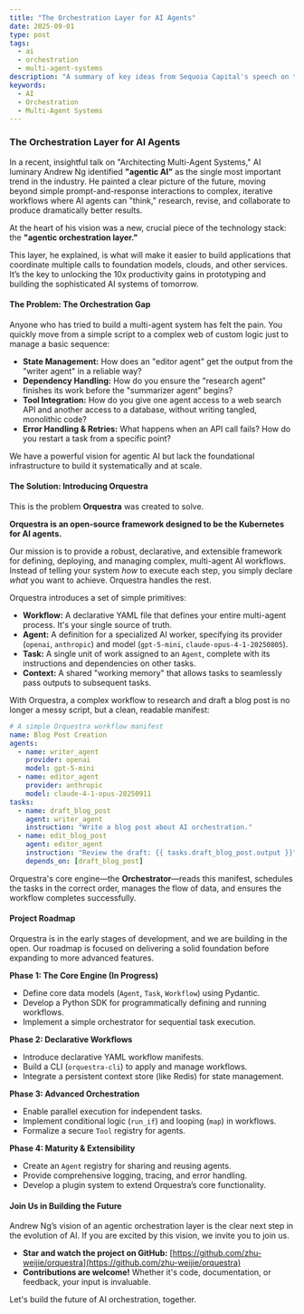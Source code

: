 ```yaml
---
title: "The Orchestration Layer for AI Agents"
date: 2025-09-01
type: post
tags:
  - ai
  - orchestration
  - multi-agent-systems
description: "A summary of key ideas from Sequoia Capital's speech on the AI revolution and an open-source project that brings these concepts to life."
keywords:
  - AI
  - Orchestration
  - Multi-Agent Systems
---
```


### The Orchestration Layer for AI Agents

In a recent, insightful talk on "Architecting Multi-Agent Systems," AI luminary Andrew Ng identified **"agentic AI"** as the single most important trend in the industry. He painted a clear picture of the future, moving beyond simple prompt-and-response interactions to complex, iterative workflows where AI agents can "think," research, revise, and collaborate to produce dramatically better results.

At the heart of his vision was a new, crucial piece of the technology stack: the **"agentic orchestration layer."**

This layer, he explained, is what will make it easier to build applications that coordinate multiple calls to foundation models, clouds, and other services. It’s the key to unlocking the 10x productivity gains in prototyping and building the sophisticated AI systems of tomorrow.

#### The Problem: The Orchestration Gap

Anyone who has tried to build a multi-agent system has felt the pain. You quickly move from a simple script to a complex web of custom logic just to manage a basic sequence:

*   **State Management:** How does an "editor agent" get the output from the "writer agent" in a reliable way?
*   **Dependency Handling:** How do you ensure the "research agent" finishes its work before the "summarizer agent" begins?
*   **Tool Integration:** How do you give one agent access to a web search API and another access to a database, without writing tangled, monolithic code?
*   **Error Handling & Retries:** What happens when an API call fails? How do you restart a task from a specific point?

We have a powerful vision for agentic AI but lack the foundational infrastructure to build it systematically and at scale.

#### The Solution: Introducing Orquestra

This is the problem **Orquestra** was created to solve.

**Orquestra is an open-source framework designed to be the Kubernetes for AI agents.**

Our mission is to provide a robust, declarative, and extensible framework for defining, deploying, and managing complex, multi-agent AI workflows. Instead of telling your system *how* to execute each step, you simply declare *what* you want to achieve. Orquestra handles the rest.

Orquestra introduces a set of simple primitives:

*   **Workflow:** A declarative YAML file that defines your entire multi-agent process. It's your single source of truth.
*   **Agent:** A definition for a specialized AI worker, specifying its provider (`openai`, `anthropic`) and model (`gpt-5-mini`, `claude-opus-4-1-20250805`).
*   **Task:** A single unit of work assigned to an `Agent`, complete with its instructions and dependencies on other tasks.
*   **Context:** A shared "working memory" that allows tasks to seamlessly pass outputs to subsequent tasks.

With Orquestra, a complex workflow to research and draft a blog post is no longer a messy script, but a clean, readable manifest:

```yaml
# A simple Orquestra workflow manifest
name: Blog Post Creation
agents:
  - name: writer_agent
    provider: openai
    model: gpt-5-mini
  - name: editor_agent
    provider: anthropic
    model: claude-4-1-opus-20250911
tasks:
  - name: draft_blog_post
    agent: writer_agent
    instruction: "Write a blog post about AI orchestration."
  - name: edit_blog_post
    agent: editor_agent
    instruction: "Review the draft: {{ tasks.draft_blog_post.output }}"
    depends_on: [draft_blog_post]
```

Orquestra's core engine—the **Orchestrator**—reads this manifest, schedules the tasks in the correct order, manages the flow of data, and ensures the workflow completes successfully.

#### Project Roadmap

Orquestra is in the early stages of development, and we are building in the open. Our roadmap is focused on delivering a solid foundation before expanding to more advanced features.

**Phase 1: The Core Engine (In Progress)**
*   Define core data models (`Agent`, `Task`, `Workflow`) using Pydantic.
*   Develop a Python SDK for programmatically defining and running workflows.
*   Implement a simple orchestrator for sequential task execution.

**Phase 2: Declarative Workflows**
*   Introduce declarative YAML workflow manifests.
*   Build a CLI (`orquestra-cli`) to apply and manage workflows.
*   Integrate a persistent context store (like Redis) for state management.

**Phase 3: Advanced Orchestration**
*   Enable parallel execution for independent tasks.
*   Implement conditional logic (`run_if`) and looping (`map`) in workflows.
*   Formalize a secure `Tool` registry for agents.

**Phase 4: Maturity & Extensibility**
*   Create an `Agent` registry for sharing and reusing agents.
*   Provide comprehensive logging, tracing, and error handling.
*   Develop a plugin system to extend Orquestra’s core functionality.

#### Join Us in Building the Future

Andrew Ng’s vision of an agentic orchestration layer is the clear next step in the evolution of AI. If you are excited by this vision, we invite you to join us.

*   **Star and watch the project on GitHub:** [https://github.com/zhu-weijie/orquestra](https://github.com/zhu-weijie/orquestra)
*   **Contributions are welcome!** Whether it's code, documentation, or feedback, your input is invaluable.

Let's build the future of AI orchestration, together.
